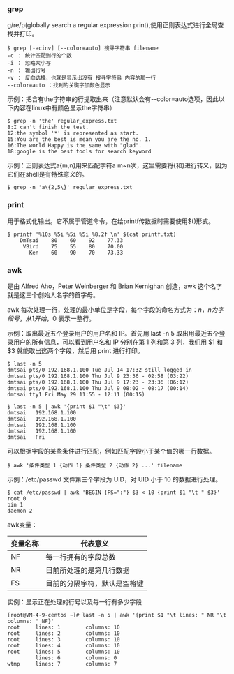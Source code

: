 ### grep

g/re/p(globally search a regular expression print),使用正则表达式进行全局查找并打印。

```
$ grep [-acinv] [--color=auto] 搜寻字符串 filename
-c ： 统计匹配到行的个数
-i ： 忽略大小写
-n ： 输出行号
-v ： 反向选择，也就是显示出没有 搜寻字符串 内容的那一行
--color=auto ：找到的关键字加颜色显示
```

示例：把含有the字符串的行提取出来（注意默认会有--color=auto选项，因此以下内容在linux中有颜色显示the字符串）

```
$ grep -n 'the' regular_express.txt
8:I can't finish the test.
12:the symbol '*' is represented as start.
15:You are the best is mean you are the no. 1.
16:The world Happy is the same with "glad".
18:google is the best tools for search keyword
```

示例：正则表达式a{m,n}用来匹配字符a m~n次，这里需要将{和}进行转义，因为它们在shell是有特殊意义的。

```
$ grep -n 'a\{2,5\}' regular_express.txt
```

### print

用于格式化输出。它不属于管道命令，在给printf传数据时需要使用$()形式。

```
$ printf '%10s %5i %5i %5i %8.2f \n' $(cat printf.txt)
    DmTsai    80    60    92    77.33
     VBird    75    55    80    70.00
       Ken    60    90    70    73.33
```

### awk

是由 Alfred Aho，Peter Weinberger 和 Brian Kernighan 创造，awk 这个名字就是这三个创始人名字的首字母。

awk 每次处理一行，处理的最小单位是字段，每个字段的命名方式为：$n，n 为字段号，从 1 开始，$0 表示一整行。


示例：取出最近五个登录用户的用户名和 IP。首先用 last -n 5 取出用最近五个登录用户的所有信息，可以看到用户名和 IP 分别在第 1 列和第 3 列，我们用 $1 和 $3 就能取出这两个字段，然后用 print 进行打印。

```
$ last -n 5
dmtsai pts/0 192.168.1.100 Tue Jul 14 17:32 still logged in
dmtsai pts/0 192.168.1.100 Thu Jul 9 23:36 - 02:58 (03:22)
dmtsai pts/0 192.168.1.100 Thu Jul 9 17:23 - 23:36 (06:12)
dmtsai pts/0 192.168.1.100 Thu Jul 9 08:02 - 08:17 (00:14)
dmtsai tty1 Fri May 29 11:55 - 12:11 (00:15)
```

```
$ last -n 5 | awk '{print $1 "\t" $3}'
dmtsai   192.168.1.100
dmtsai   192.168.1.100
dmtsai   192.168.1.100
dmtsai   192.168.1.100
dmtsai   Fri
```

可以根据字段的某些条件进行匹配，例如匹配字段小于某个值的哪一行数据。

```
$ awk '条件类型 1 {动作 1} 条件类型 2 {动作 2} ...' filename
```
示例：/etc/passwd 文件第三个字段为 UID，对 UID 小于 10 的数据进行处理。

```
$ cat /etc/passwd | awk 'BEGIN {FS=":"} $3 < 10 {print $1 "\t " $3}'
root 0
bin 1
daemon 2
```

awk变量：

|变量名称|代表意义|
|--|--|
|NF|每一行拥有的字段总数
|NR|目前所处理的是第几行数据
|FS|目前的分隔字符，默认是空格键

实例：显示正在处理的行号以及每一行有多少字段

```
[root@VM-4-9-centos ~]# last -n 5 | awk '{print $1 "\t lines: " NR "\t columns: " NF}'
root     lines: 1        columns: 10
root     lines: 2        columns: 10
root     lines: 3        columns: 10
root     lines: 4        columns: 10
root     lines: 5        columns: 10
         lines: 6        columns: 0
wtmp     lines: 7        columns: 7

```
